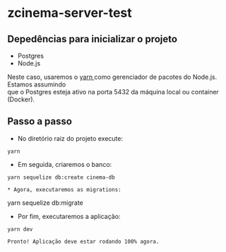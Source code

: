 # zcinema-server-test

## Depedências para inicializar o projeto
* Postgres
* Node.js

Neste caso, usaremos o [yarn ](https://yarnpkg.com/) como gerenciador de pacotes do Node.js. Estamos assumindo <br/> que o Postgres esteja ativo na porta 5432 da máquina local ou container (Docker).
## Passo a passo
* No diretório raiz do projeto execute:
```
yarn
```

* Em seguida, criaremos o banco:
```
yarn sequelize db:create cinema-db

* Agora, executaremos as migrations:
```
yarn sequelize db:migrate

* Por fim, executaremos a aplicação:
```
yarn dev

Pronto! Aplicação deve estar rodando 100% agora.

